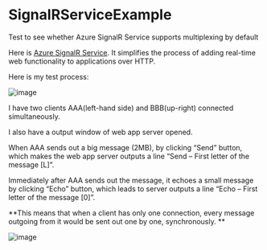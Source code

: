 # SignalRServiceExample
Test to see whether Azure SignalR Service supports multiplexing by default


Here is [Azure SignalR Service](https://azure.microsoft.com/en-us/products/signalr-service). It simplifies the process of adding real-time web functionality to applications over HTTP.


Here is my test process:

![image](https://github.com/martibook/SignalRServiceExample/assets/20094820/b22f981c-8bd3-4c9e-a087-96216305c0f2)


I have two clients AAA(left-hand side) and BBB(up-right) connected simultaneously. 

I also have a output window of web app server opened. 

When AAA sends out a big message (2MB), by clicking “Send” button, which makes the web app server outputs a line “Send – First letter of the message [L]”. 

Immediately after AAA sends out the message, it echoes a small message by clicking “Echo” button, which leads to server outputs a line “Echo – First letter of the message [0]”. 

**This means that when a client has only one connection, every message outgoing from it would be sent out one by one, synchronously. 
**

 ![image](https://github.com/martibook/SignalRServiceExample/assets/20094820/40deca9e-f08d-4599-bd2f-aa00eff95f5a)
